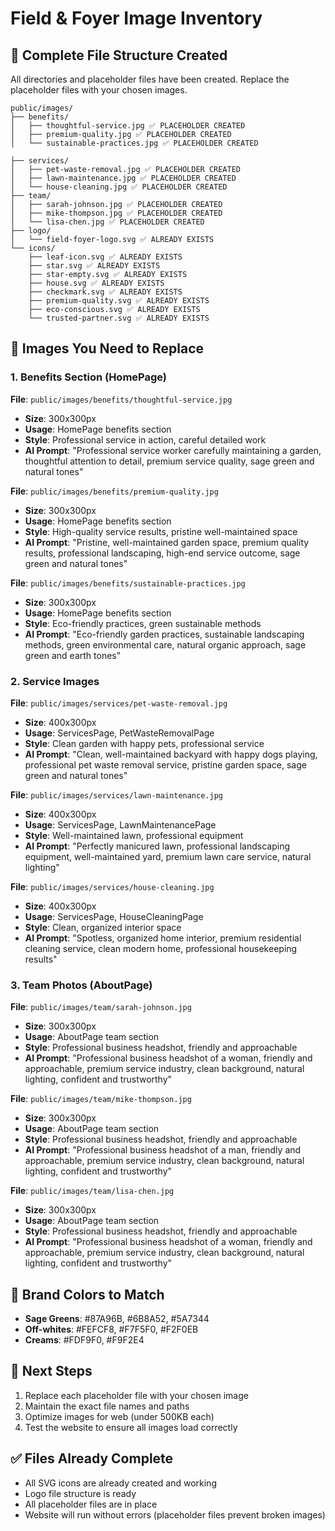 # Field & Foyer Image Inventory

## 📁 Complete File Structure Created

All directories and placeholder files have been created. Replace the placeholder files with your chosen images.

```
public/images/
├── benefits/
│   ├── thoughtful-service.jpg ✅ PLACEHOLDER CREATED
│   ├── premium-quality.jpg ✅ PLACEHOLDER CREATED
│   └── sustainable-practices.jpg ✅ PLACEHOLDER CREATED

├── services/
│   ├── pet-waste-removal.jpg ✅ PLACEHOLDER CREATED
│   ├── lawn-maintenance.jpg ✅ PLACEHOLDER CREATED
│   └── house-cleaning.jpg ✅ PLACEHOLDER CREATED
├── team/
│   ├── sarah-johnson.jpg ✅ PLACEHOLDER CREATED
│   ├── mike-thompson.jpg ✅ PLACEHOLDER CREATED
│   └── lisa-chen.jpg ✅ PLACEHOLDER CREATED
├── logo/
│   └── field-foyer-logo.svg ✅ ALREADY EXISTS
└── icons/
    ├── leaf-icon.svg ✅ ALREADY EXISTS
    ├── star.svg ✅ ALREADY EXISTS
    ├── star-empty.svg ✅ ALREADY EXISTS
    ├── house.svg ✅ ALREADY EXISTS
    ├── checkmark.svg ✅ ALREADY EXISTS
    ├── premium-quality.svg ✅ ALREADY EXISTS
    ├── eco-conscious.svg ✅ ALREADY EXISTS
    └── trusted-partner.svg ✅ ALREADY EXISTS
```

## 🎯 Images You Need to Replace

### 1. Benefits Section (HomePage)
**File**: `public/images/benefits/thoughtful-service.jpg`
- **Size**: 300x300px
- **Usage**: HomePage benefits section
- **Style**: Professional service in action, careful detailed work
- **AI Prompt**: "Professional service worker carefully maintaining a garden, thoughtful attention to detail, premium service quality, sage green and natural tones"

**File**: `public/images/benefits/premium-quality.jpg`
- **Size**: 300x300px
- **Usage**: HomePage benefits section
- **Style**: High-quality service results, pristine well-maintained space
- **AI Prompt**: "Pristine, well-maintained garden space, premium quality results, professional landscaping, high-end service outcome, sage green and natural tones"

**File**: `public/images/benefits/sustainable-practices.jpg`
- **Size**: 300x300px
- **Usage**: HomePage benefits section
- **Style**: Eco-friendly practices, green sustainable methods
- **AI Prompt**: "Eco-friendly garden practices, sustainable landscaping methods, green environmental care, natural organic approach, sage green and earth tones"

### 2. Service Images
**File**: `public/images/services/pet-waste-removal.jpg`
- **Size**: 400x300px
- **Usage**: ServicesPage, PetWasteRemovalPage
- **Style**: Clean garden with happy pets, professional service
- **AI Prompt**: "Clean, well-maintained backyard with happy dogs playing, professional pet waste removal service, pristine garden space, sage green and natural tones"

**File**: `public/images/services/lawn-maintenance.jpg`
- **Size**: 400x300px
- **Usage**: ServicesPage, LawnMaintenancePage
- **Style**: Well-maintained lawn, professional equipment
- **AI Prompt**: "Perfectly manicured lawn, professional landscaping equipment, well-maintained yard, premium lawn care service, natural lighting"

**File**: `public/images/services/house-cleaning.jpg`
- **Size**: 400x300px
- **Usage**: ServicesPage, HouseCleaningPage
- **Style**: Clean, organized interior space
- **AI Prompt**: "Spotless, organized home interior, premium residential cleaning service, clean modern home, professional housekeeping results"

### 3. Team Photos (AboutPage)
**File**: `public/images/team/sarah-johnson.jpg`
- **Size**: 300x300px
- **Usage**: AboutPage team section
- **Style**: Professional business headshot, friendly and approachable
- **AI Prompt**: "Professional business headshot of a woman, friendly and approachable, premium service industry, clean background, natural lighting, confident and trustworthy"

**File**: `public/images/team/mike-thompson.jpg`
- **Size**: 300x300px
- **Usage**: AboutPage team section
- **Style**: Professional business headshot, friendly and approachable
- **AI Prompt**: "Professional business headshot of a man, friendly and approachable, premium service industry, clean background, natural lighting, confident and trustworthy"

**File**: `public/images/team/lisa-chen.jpg`
- **Size**: 300x300px
- **Usage**: AboutPage team section
- **Style**: Professional business headshot, friendly and approachable
- **AI Prompt**: "Professional business headshot of a woman, friendly and approachable, premium service industry, clean background, natural lighting, confident and trustworthy"

## 🎨 Brand Colors to Match
- **Sage Greens**: #87A96B, #6B8A52, #5A7344
- **Off-whites**: #FEFCF8, #F7F5F0, #F2F0EB
- **Creams**: #FDF9F0, #F9F2E4

## 📝 Next Steps
1. Replace each placeholder file with your chosen image
2. Maintain the exact file names and paths
3. Optimize images for web (under 500KB each)
4. Test the website to ensure all images load correctly

## ✅ Files Already Complete
- All SVG icons are already created and working
- Logo file structure is ready
- All placeholder files are in place
- Website will run without errors (placeholder files prevent broken images)
